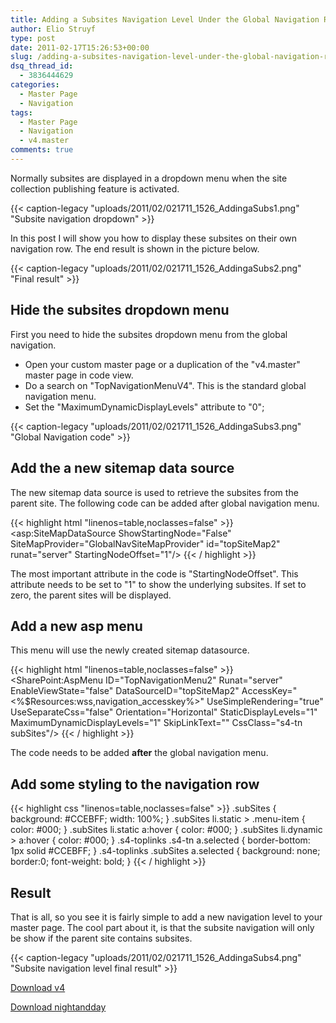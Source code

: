 ```yaml
---
title: Adding a Subsites Navigation Level Under the Global Navigation Row
author: Elio Struyf
type: post
date: 2011-02-17T15:26:53+00:00
slug: /adding-a-subsites-navigation-level-under-the-global-navigation-row/
dsq_thread_id:
  - 3836444629
categories:
  - Master Page
  - Navigation
tags:
  - Master Page
  - Navigation
  - v4.master
comments: true
---
```


Normally subsites are displayed in a dropdown menu when the site collection publishing feature is activated.

{{< caption-legacy "uploads/2011/02/021711_1526_AddingaSubs1.png" "Subsite navigation dropdown" >}}

In this post I will show you how to display these subsites on their own navigation row. The end result is shown in the picture below.

{{< caption-legacy "uploads/2011/02/021711_1526_AddingaSubs2.png" "Final result" >}}

## Hide the subsites dropdown menu

First you need to hide the subsites dropdown menu from the global navigation.

*   Open your custom master page or a duplication of the "v4.master" master page in code view.
*   Do a search on "TopNavigationMenuV4". This is the standard global navigation menu.
*   Set the "MaximumDynamicDisplayLevels" attribute to "0";

{{< caption-legacy "uploads/2011/02/021711_1526_AddingaSubs3.png" "Global Navigation code" >}}

## Add the a new sitemap data source

The new sitemap data source is used to retrieve the subsites from the parent site. The following code can be added after global navigation menu.

{{< highlight html "linenos=table,noclasses=false" >}}
<asp:SiteMapDataSource
	ShowStartingNode="False"
	SiteMapProvider="GlobalNavSiteMapProvider"
	id="topSiteMap2"
	runat="server"
	StartingNodeOffset="1"/>
{{< / highlight >}}

The most important attribute in the code is "StartingNodeOffset". This attribute needs to be set to "1" to show the underlying subsites. If set to zero, the parent sites will be displayed.

## Add a new asp menu

This menu will use the newly created sitemap datasource.

{{< highlight html "linenos=table,noclasses=false" >}}
<SharePoint:AspMenu
	ID="TopNavigationMenu2"
	Runat="server"
	EnableViewState="false"
	DataSourceID="topSiteMap2"
	AccessKey="<%$Resources:wss,navigation_accesskey%>"
	UseSimpleRendering="true"
	UseSeparateCss="false"
	Orientation="Horizontal"
	StaticDisplayLevels="1"
	MaximumDynamicDisplayLevels="1"
	SkipLinkText=""
	CssClass="s4-tn subSites"/>
{{< / highlight >}}

The code needs to be added **after** the global navigation menu.

## Add some styling to the navigation row

{{< highlight css "linenos=table,noclasses=false" >}}
.subSites {
  background: #CCEBFF;
  width: 100%;
}
.subSites li.static > .menu-item {
  color: #000;
}
.subSites li.static a:hover {
  color: #000;
}
.subSites li.dynamic > a:hover {
  color: #000;
}
.s4-toplinks .s4-tn a.selected {
  border-bottom: 1px solid #CCEBFF;
}
.s4-toplinks .subSites a.selected {
  background: none;
  border:0;
  font-weight: bold;
}
{{< / highlight >}}

## Result

That is all, so you see it is fairly simple to add a new navigation level to your master page. The cool part about it, is that the subsite navigation will only be show if the parent site contains subsites.

{{< caption-legacy "uploads/2011/02/021711_1526_AddingaSubs4.png" "Subsite navigation level final result" >}}

[Download v4](uploads/2011/02/Subsite-Navigation-level.master.txt)

[Download nightandday](uploads/2011/07/nightandday_toplevelnavigation.zip)